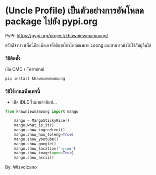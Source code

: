 # (Uncle Profile) เป็นตัวอย่างการอัพโหลด package ไปยัง pypi.org

PyPi: https://pypi.org/project/khawniewmamoung/

สวัสดีจ้าาาา แพ็คนี้คือแพ็คเกจที่อธิบายโปรไฟล์ของนาย Loong และสามารถนำไปใช้กับผู้อื่นได้

### วิธีติดตั้ง

เปิด CMD / Terminal

```python
pip install khawniewmamoung
```

### วิธีใช้งานแพ็คเพจนี้

- เปิด IDLE ขึ้นมาแล้วพิมพ์...

```python
from khawniewmamoung import mango

    mango = MangoStickyRice()
    mango.what_is_it()
    mango.show_ingredient()
    mango.show_how_to(eng=True)
    mango.show_youtube()
    mango.show_google()
    mango.show_location('กรุงเทพ')
    mango.show_image(open=True)
    mango.show_ascii()
```

By: Wizvolcano

